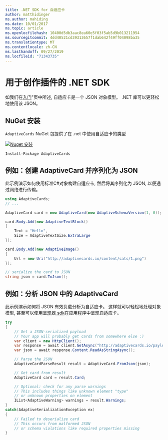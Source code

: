 ```yaml
---
title: .NET SDK for 自适应卡
author: matthidinger
ms.author: mahiding
ms.date: 10/01/2017
ms.topic: article
ms.openlocfilehash: 10400d5db3aac8ea60e5f03f5ab5d9b013211954
ms.sourcegitcommit: 4dd40521cd39313657f1dab642f49ff04098ba35
ms.translationtype: MT
ms.contentlocale: zh-CN
ms.lasthandoff: 09/27/2019
ms.locfileid: "71343735"
---
```

# <a name="net-sdk-for-authoring-cards"></a>用于创作插件的 .NET SDK

如我们在[入门](../../authoring-cards/getting-started.md)"页中所述, 自适应卡是一个 JSON 对象模型。 .NET 库可以更轻松地使用该 JSON。


## <a name="nuget-install"></a>NuGet 安装
`AdaptiveCards` NuGet 包提供了在 .net 中使用自适应卡的类型

[![Nuget 安装](https://img.shields.io/nuget/vpre/AdaptiveCards.svg)](https://www.nuget.org/packages/AdaptiveCards)

```console
Install-Package AdaptiveCards
```

## <a name="example-create-an-adaptivecard-and-serialize-to-json"></a>例如：创建 AdaptiveCard 并序列化为 JSON

此示例演示如何使用标准C#对象构建自适应卡, 然后将其序列化为 JSON, 以便通过网络进行传输。

```csharp
using AdaptiveCards;
// ...

AdaptiveCard card = new AdaptiveCard(new AdaptiveSchemaVersion(1, 0));

card.Body.Add(new AdaptiveTextBlock() 
{
    Text = "Hello",
    Size = AdaptiveTextSize.ExtraLarge
});

card.Body.Add(new AdaptiveImage() 
{
    Url = new Uri("http://adaptivecards.io/content/cats/1.png")
});

// serialize the card to JSON
string json = card.ToJson();
```

## <a name="example-parse-an-adaptivecard-from-json"></a>例如：分析 JSON 中的 AdaptiveCard

此示例演示如何将 JSON 有效负载分析为自适应卡。 这样就可以轻松地处理对象模型, 甚至可以使用[呈现器 sdk](../../rendering-cards/getting-started.md)在应用程序中呈现自适应卡。

```csharp
try
{
    // Get a JSON-serialized payload
    // Your app will probably get cards from somewhere else :)
    var client = new HttpClient();
    var response = await client.GetAsync("http://adaptivecards.io/payloads/ActivityUpdate.json");
    var json = await response.Content.ReadAsStringAsync();

    // Parse the JSON 
    AdaptiveCardParseResult result = AdaptiveCard.FromJson(json);

    // Get card from result
    AdaptiveCard card = result.Card;

    // Optional: check for any parse warnings
    // This includes things like unknown element "type"
    // or unknown properties on element
    IList<AdaptiveWarning> warnings = result.Warnings;
}
catch(AdaptiveSerializationException ex)
{
    // Failed to deserialize card 
    // This occurs from malformed JSON
    // or schema violations like required properties missing 
}
```
